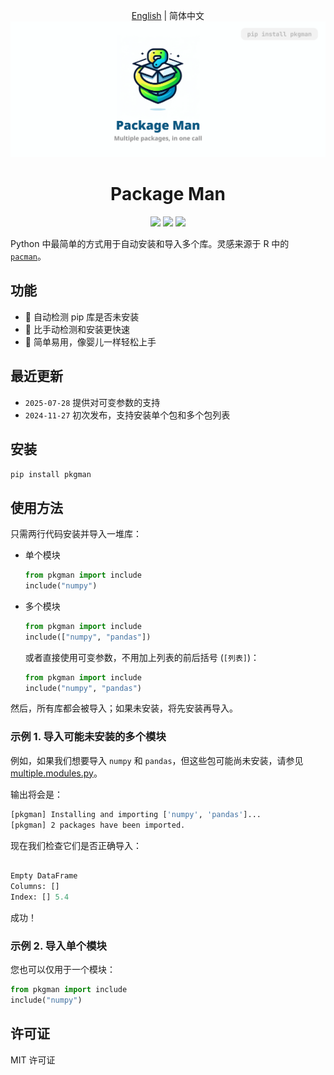 <div align="center">

[English](README.md) | 简体中文
![img](./example/static/banner.png)
# Package Man
<p>
  <!-- PyPI -->
  <a href="https://pypi.org/project/pkgman/">
    <img src="https://img.shields.io/pypi/v/pkgman"/></a>
  <!-- License -->
  <a href="./LICENSE">
    <img src="https://img.shields.io/github/license/reycn/pkgman"/></a>
  <a href="https://t.me/pkgman">
    <img src="https://img.shields.io/badge/Telegram-2CA5E0?style=flat-squeare&logo=telegram&logoColor=white"/></a>
</p>
</div>

Python 中最简单的方式用于自动安装和导入多个库。灵感来源于 R 中的 [`pacman`](https://www.rdocumentation.org/packages/pacman/versions/0.5.1)。

## 功能

- 🤖 自动检测 pip 库是否未安装
- 🚀 比手动检测和安装更快速
- 👶 简单易用，像婴儿一样轻松上手

## 最近更新
- `2025-07-28` 提供对可变参数的支持
- `2024-11-27` 初次发布，支持安装单个包和多个包列表

## 安装

`pip install pkgman`

## 使用方法
只需两行代码安装并导入一堆库：
- 单个模块
    ```Python
    from pkgman import include
    include("numpy")
    ```

- 多个模块

    ```Python
    from pkgman import include
    include(["numpy", "pandas"])
    ```

    或者直接使用可变参数，不用加上列表的前后括号 (`[列表]`)：

    ```Python
    from pkgman import include
    include("numpy", "pandas")
    ```
然后，所有库都会被导入；如果未安装，将先安装再导入。

### 示例 1. 导入可能未安装的多个模块
例如，如果我们想要导入 `numpy` 和 `pandas`，但这些包可能尚未安装，请参见 [multiple.modules.py](./example/multiple.modules.py)。

输出将会是：
```Bash
[pkgman] Installing and importing ['numpy', 'pandas']...
[pkgman] 2 packages have been imported.
```

现在我们检查它们是否正确导入：
```Python

Empty DataFrame
Columns: []
Index: [] 5.4
```

成功！

### 示例 2. 导入单个模块
您也可以仅用于一个模块：

```Python
from pkgman import include
include("numpy")
```

## 许可证
MIT 许可证
